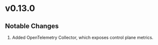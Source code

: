 # v0.13.0

## Notable Changes

1. Added OpenTelemetry Collector, which exposes control plane metrics.
